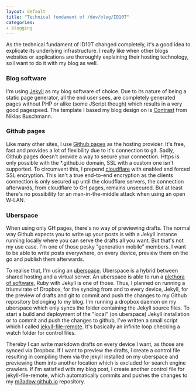 ```yaml
---
layout: default
title: "Technical fundament of /dev/blog/ID10T"
categories:
- blogging
---
```

<p>As the technical fundament of ID10T changed completely, it's a good idea to explicate its underlying infrastructure. I really like when other blogs websites or applications are thoroughly explaining their hosting technology, so I want to do it with my blog as well.</p>

### Blog software
I'm using [Jekyll](https://jekyllrb.com) as my blog software of choice. Due to its nature of being a static page generator, all the end user sees, are completely generated pages without PHP or alike (some JScript though) which results in a very good pagespeed. The template I based my blog design on is [Contrast](https://github.com/niklasbuschmann/contrast) from Niklas Buschmann.

### Github pages
Like many other sites, I use [Github pages](https://pages.github.com/) as the hosting provider. It's free, fast and provides a lot of flexibility due to it's connection to git. Sadly, Github pages doesn't provide a way to secure your connection. Https is only possible with the \*.github.io domain, SSL with a custom one isn't supported. To circumvent this, I prepend [cloudflare](https://cloudflare.com) with enabled and forced SSL encryption. This isn't a true end-to-end encryption as the clients connection is only secured up until the cloudflare servers, the connection afterwards, from cloudflare to GH pages, remains unsecured. But at least there's no possibility for an man-in-the-middle attack when using an open W-LAN.

### Uberspace
When using only GH pages, there's no way of previewing drafts. The normal way Github expects you to write up your posts is with a Jekyll instance running locally where you can serve the drafts all you want. But that's not my use case. I'm one of those pesky "generation mobile" members. I want to be able to write posts everywhere, on every device, preview them on the go and publish them afterwards.

To realise that, I'm using an [uberspace](https://uberspace.de). Uberspace is a hybrid between shared hosting and a virtual server. An uberspace is able to run a [plethora of software](https://wiki.uberspace.de/), Ruby with Jekyll is one of those.
Thus, I planned on running a triumvirate of Dropbox, for the syncing from and to every device, Jekyll, for the preview of drafts and git to commit and push the changes to my Github repository belonging to my blog. I'm running a dropbox daemon on my uberspace which only syncs the folder containing the Jekyll source files. To start a build and deployment of the "local" (on uberspace) Jekyll installation or to commit and push the changes to github, I've written a small script which I called [jekyll-file-remote](https://github.com/m3adow/jekyll_file_remote). It's basically an infinite loop checking a watch folder for control files.

Thereby I can write markdown drafts on every device I want, as those are synced via Dropbox. If I want to preview the drafts, I create a control file resulting in compiling them via the jekyll installed on my uberspace and previewing them into another location which is excluded for search engine crawlers. If I'm satisfied with my blog post, I create another control file for jekyll-file-remote, which automatically commits and pushes the changes to my [m3adow.github.io](https://github.com/m3adow/m3adow.github.io) repository.
